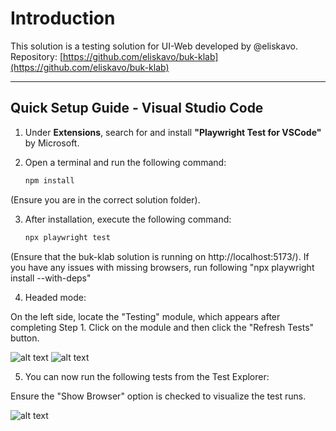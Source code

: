 # Introduction
This solution is a testing solution for UI-Web developed by @eliskavo.  
Repository: [https://github.com/eliskavo/buk-klab](https://github.com/eliskavo/buk-klab)

---

## Quick Setup Guide - Visual Studio Code

1. Under **Extensions**, search for and install **"Playwright Test for VSCode"** by Microsoft.  
2. Open a terminal and run the following command:  

   ```bash
   npm install
   
(Ensure you are in the correct solution folder).

3. After installation, execute the following command:

    ```bash
    npx playwright test

(Ensure that the buk-klab solution is running on http://localhost:5173/).
If you have any issues with missing browsers, run following "npx playwright install --with-deps"

4. Headed mode:

On the left side, locate the "Testing" module, which appears after completing Step 1.
Click on the module and then click the "Refresh Tests" button.

![alt text](/InstructionImages/textExplorer.png)
![alt text](/InstructionImages/refreshButton.png)

5. You can now run the following tests from the Test Explorer:

Ensure the "Show Browser" option is checked to visualize the test runs.

![alt text](/InstructionImages/ShowBrowser.png)